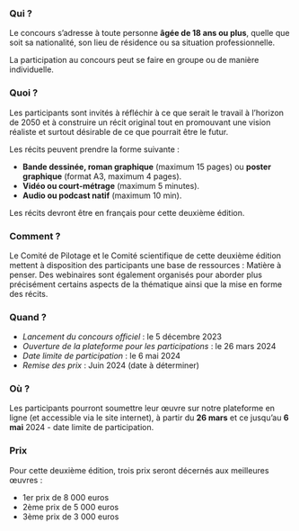 ### Qui ?

Le concours s’adresse à toute personne **âgée de 18 ans ou plus**, quelle que soit sa nationalité, son lieu de résidence ou sa situation professionnelle.

La participation au concours peut se faire en groupe ou de manière individuelle.

### Quoi ?

Les participants sont invités à réfléchir à ce que serait le travail à l’horizon de 2050 et à construire un récit original tout en promouvant une vision réaliste et surtout désirable de ce que pourrait être le futur.

Les récits peuvent prendre la forme suivante :

* **Bande dessinée, roman graphique** (maximum 15 pages) ou **poster graphique** (format A3, maximum 4 pages).
* **Vidéo ou court-métrage** (maximum 5 minutes).
* **Audio ou podcast natif** (maximum 10 min).

Les récits devront être en français pour cette deuxième édition.

### Comment ?

Le Comité de Pilotage et le Comité scientifique de cette deuxième édition mettent à disposition des participants une base de ressources : Matière à penser. Des webinaires sont également organisés pour aborder plus précisément certains aspects de la thématique ainsi que la mise en forme des récits.

### Quand ?

* *Lancement du concours officiel* : le 5 décembre 2023
* *Ouverture de la plateforme pour les participations* : le 26 mars 2024
* *Date limite de participation* : le 6 mai 2024
* *Remise des prix* : Juin 2024 (date à déterminer)

### Où ?

Les participants pourront soumettre leur œuvre sur notre plateforme en ligne (et accessible via le site internet), à partir du **26 mars** et ce jusqu’au **6 mai** 2024 - date limite de participation.

### Prix

Pour cette deuxième édition, trois prix seront décernés aux meilleures œuvres  :

* 1er prix de 8 000 euros
* 2ème prix de 5 000 euros
* 3ème prix de 3 000 euros
